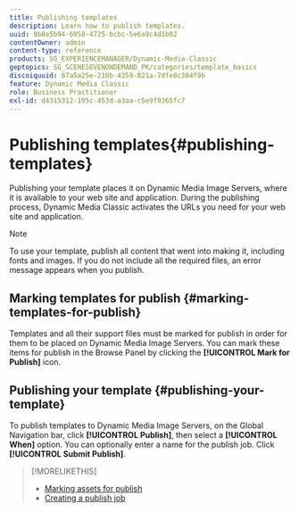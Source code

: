 ```yaml
---
title: Publishing templates
description: Learn how to publish templates.
uuid: 9b8e5b94-6958-4725-bcbc-5e6a9c4d1b02
contentOwner: admin
content-type: reference
products: SG_EXPERIENCEMANAGER/Dynamic-Media-Classic
geptopics: SG_SCENESEVENONDEMAND_PK/categories/template_basics
discoiquuid: 87a5a25e-210b-4359-821a-7dfe8c304f9b
feature: Dynamic Media Classic
role: Business Practitioner
exl-id: d4315312-195c-453d-a3aa-c5e9f9365fc7
---
```

# Publishing templates{#publishing-templates}

Publishing your template places it on Dynamic Media Image Servers, where it is available to your web site and application. During the publishing process, Dynamic Media Classic activates the URLs you need for your web site and application.

>[!NOTE]
>
>To use your template, publish all content that went into making it, including fonts and images. If you do not include all the required files, an error message appears when you publish.

## Marking templates for publish {#marking-templates-for-publish}

Templates and all their support files must be marked for publish in order for them to be placed on Dynamic Media Image Servers. You can mark these items for publish in the Browse Panel by clicking the **[!UICONTROL Mark for Publish]** icon.

## Publishing your template {#publishing-your-template}

To publish templates to Dynamic Media Image Servers, on the Global Navigation bar, click **[!UICONTROL Publish]**, then select a **[!UICONTROL When]** option. You can optionally enter a name for the publish job. Click **[!UICONTROL Submit Publish]**.

>[!MORELIKETHIS]
>
>* [Marking assets for publish](publishing-files.md#publish_after_uploading)
>* [Creating a publish job](publishing-files.md#creating_a_publish_job)
